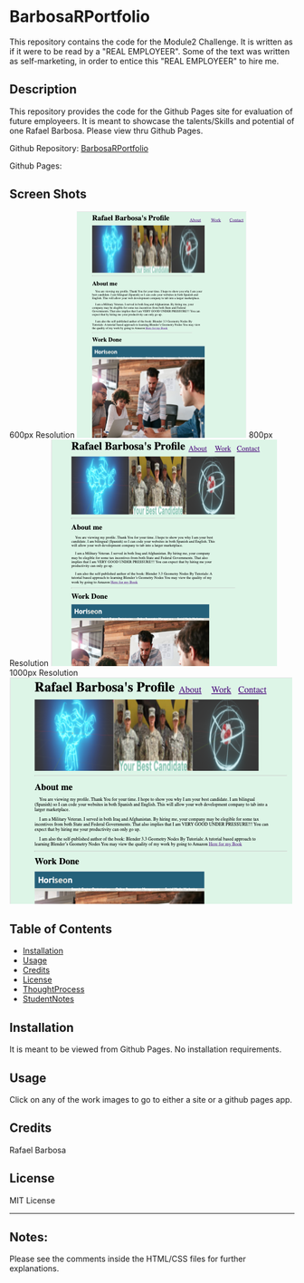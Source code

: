 # BarbosaRPortfolio
This repository contains the code for the Module2 Challenge. It is written as if it were to be read by a "REAL EMPLOYEER". Some of the text was written as self-marketing, in order to entice this "REAL EMPLOYEER" to hire me.

## Description
This repository provides the code for the Github Pages site for evaluation of future employeers. It is meant to showcase the talents/Skills and potential of one Rafael Barbosa. Please view thru Github Pages.

Github Repository: [BarbosaRPortfolio](https://github.com/rbarbosa51/BarbosaRPortfolio)

Github Pages: 

## Screen Shots
600px Resolution
![600pxResolution](assets/images/600Resolution.png)
800px Resolution
![800px Resolution](assets/images/800Resolution.png)
1000px Resolution
![1000pxResolution](assets/images/1000Resolution.png)
## Table of Contents

- [Installation](#installation)
- [Usage](#usage)
- [Credits](#credits)
- [License](#license)
- [ThoughtProcess](#thought-process)
- [StudentNotes](#notes)


## Installation

It is meant to be viewed from Github Pages. No installation requirements.

## Usage
Click on any of the work images to go to either a site or a github pages app.

## Credits

Rafael Barbosa

## License

MIT License

----


## Notes:
Please see the comments inside the HTML/CSS files for further explanations. 

